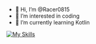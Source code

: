 - 👋 Hi, I’m @Racer0815
- 👀 I’m interested in coding
- 🌱 I’m currently learning Kotlin

[![My Skills](https://skillicons.dev/icons?i=arduino,atom,c,cs,cpp,discord,flask,github,raspberrypi,unity,html,css&perline=6)](https://skillicons.dev)

<!---
Racer0815/Racer0815 is a ✨ special ✨ repository because its `README.md` (this file) appears on your GitHub profile.
You can click the Preview link to take a look at your changes.

--->
